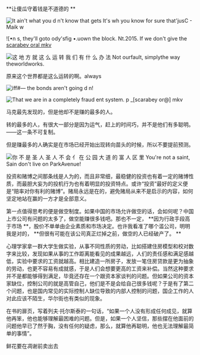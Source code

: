 

 **让傻瓜守着钱是不道德的 **

![It ain't what you d n't know that gets  It's wh you know for sure that'jusC  - Maik w ](file:///C:/Users/weliv/AppData/Local/Temp/msohtmlclip1/01/clip_image002f.webp)

 

![•n s, they'll goto ody'sfig •.uown the block.  Nt.2015.  If we don't give the  [scarabev oral mkv ](file:///C:/Users/weliv/AppData/Local/Temp/msohtmlclip1/01/clip_image004f.webp)

 

![这 地 方 就 这 么 运 转 我 们 有 什 么 办 法  Not ourfault, simplythe way theworldworks. ](file:///C:/Users/weliv/AppData/Local/Temp/msohtmlclip1/01/clip_image006f.webp)

原来这个世界都是这么运转的啊。always

![iff#—  the bonds aren't going d n! ](file:///C:/Users/weliv/AppData/Local/Temp/msohtmlclip1/01/clip_image008f.webp)

 

![That we are in a completely fraud ent system.  p _[scarabey or@] mkv ](file:///C:/Users/weliv/AppData/Local/Temp/msohtmlclip1/01/clip_image010f.webp)

 

马克最先发现的，但是他却不是赚的最多的人。

转的最多的人，有很大一部分是因为运气，赶上的时间巧，并不是他们有多聪明。——这一条不可复制。

但是赚最多的人确实是在市场已经开始出现转向苗头的时候，所以不要提前预测。

![你 不 是 圣 人 圣 人 不 会 亻 在 公 园 大 道 的 富 人 区 里  You're not a saint, Sain don't live on ParkAvenue! ](file:///C:/Users/weliv/AppData/Local/Temp/msohtmlclip1/01/clip_image012f.webp)

投资和赌博之间那条线是人为的，而且非常细，最稳健的投资也有着一定的赌博性质，而最胆大妄为的投机行为也有着明显的投资特点。或许“投资”最好的定义便是“赔率对你有利的赌博”。赌局永远是在的，避免赌局从来不是启示的内容，如何坚定地站在赢的一方才是全部意义。

第一点值得思考的便是做空制度。如果中国的市场允许做空的话，会如何呢？中国上市公司有问题的太多了，做空能赚很多钱吧。那也不一定， **因为行政手段高于市场 **，股价不单单由企业素质和市场决定。也许我看准了哪个滥公司，明明我是对的， **但很有可能在该公司真正烂掉之前，做空的人已经破产了。 **

心理学家拿一群大学生做实验，从事不同性质的劳动，比如搭建住房模型和校对数字来比较，发现如果从事的工作距离能看见的成果越远，人们的责任感和满足感越低，实验中要求的工资就越高。相比建造一所房子，发放一笔住房贷款是更为抽象的劳动，也更不容易有成就感，于是人们会想要更高的工资来补偿。当然这种要求并不是都能够得到满足，毕竟还存在一个跟资本家谈判的问题。但如果公司的资本家缺位，控制公司的就是高管自己，他们是不是会给自己很多钱呢？于是有了第二个问题，也是国内常见的实际控制人缺位导致的内部人控制的问题，国企工作的人对此应该不陌生，华尔街也有类似的现象。 

在书的扉页，写着列夫·托尔斯泰的一句话，“如果一个人没有形成任何成见，就算他再笨，他也能够理解最困难的问题。但是，如果一个人坚信，那些摆在他面前的问题他早已了然于胸，没有任何的疑虑，那么，就算他再聪明，他也无法理解最简单的事情”。

 

鲜花要在凋谢前卖出去
